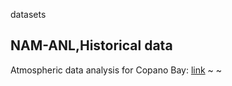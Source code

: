 datasets

## NAM-ANL,Historical data

Atmospheric data analysis for Copano Bay:
 [link](https://www.ncei.noaa.gov/thredds/catalog/model-namanl-old/catalog.html)
~                                                                                                                       ~                               
